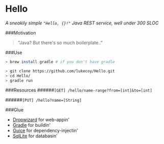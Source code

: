 # Hello

*A sneakily simple `"Hello, {}!"` Java REST service, well under 300 SLOC*

###Motivation
> "Java? But there's so much boilerplate.."

###Use
```bash
> brew install gradle # if you don't have gradle

> git clone https://github.com/lukecoy/Hello.git
> cd Hello/
> gradle run
```

###Resources
######`[GET] /hello/name-range?from=[int]&to=[int]`

######`[PUT] /hello?name=[String]`

###Glue
- [Dropwizard](https://github.com/dropwizard/dropwizard) for web-appin'
- [Gradle](https://github.com/gradle/gradle) for buildin'
- [Guice](https://github.com/google/guice) for dependency-injectin'
- [SqlLite](https://www.sqlite.org/) for databasin'
